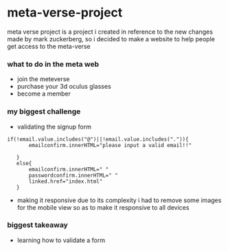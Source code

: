 # meta-verse-project 
meta verse project is a project i created in reference to the new 
changes made by mark zuckerberg, so i decided to make a website to help people 
get access to the meta-verse 

### what to do in the meta web
- join the meteverse
- purchase your 3d oculus glasses 
- become a member 

### my biggest challenge 
- validating the signup form 
```
if(!email.value.includes("@")||!email.value.includes(".")){
       emailconfirm.innerHTML="please input a valid email!!"

   } 
   else{
       emailconfirm.innerHTML=" "
       passwordconfirm.innerHTML=" "
       linked.href="index.html"
   }
```
- making it responsive 
due to its complexity i had to remove some images for the mobile 
view so as to make it responsive to all devices 

### biggest takeaway 
- learning how to validate a form 

